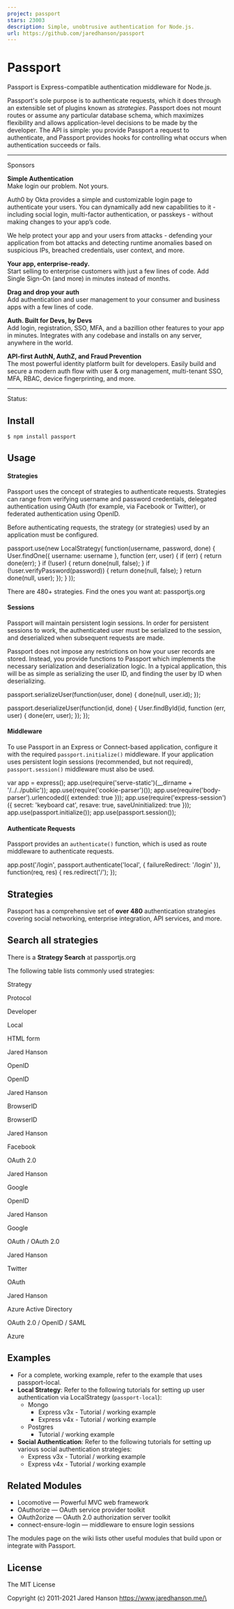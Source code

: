 ```yaml
---
project: passport
stars: 23003
description: Simple, unobtrusive authentication for Node.js.
url: https://github.com/jaredhanson/passport
---
```


Passport
========

Passport is Express\-compatible authentication middleware for Node.js.

Passport's sole purpose is to authenticate requests, which it does through an extensible set of plugins known as _strategies_. Passport does not mount routes or assume any particular database schema, which maximizes flexibility and allows application-level decisions to be made by the developer. The API is simple: you provide Passport a request to authenticate, and Passport provides hooks for controlling what occurs when authentication succeeds or fails.

* * *

Sponsors  

**Simple Authentication**  
Make login our problem. Not yours.

Auth0 by Okta provides a simple and customizable login page to authenticate your users. You can dynamically add new capabilities to it - including social login, multi-factor authentication, or passkeys - without making changes to your app’s code.

We help protect your app and your users from attacks - defending your application from bot attacks and detecting runtime anomalies based on suspicious IPs, breached credentials, user context, and more.

  

**Your app, enterprise-ready.**  
Start selling to enterprise customers with just a few lines of code. Add Single Sign-On (and more) in minutes instead of months.

  

**Drag and drop your auth**  
Add authentication and user management to your consumer and business apps with a few lines of code.

  

**Auth. Built for Devs, by Devs**  
Add login, registration, SSO, MFA, and a bazillion other features to your app in minutes. Integrates with any codebase and installs on any server, anywhere in the world.

  

**API-first AuthN, AuthZ, and Fraud Prevention**  
The most powerful identity platform built for developers. Easily build and secure a modern auth flow with user & org management, multi-tenant SSO, MFA, RBAC, device fingerprinting, and more.

* * *

Status:

Install
-------

```
$ npm install passport
```

Usage
-----

#### Strategies

Passport uses the concept of strategies to authenticate requests. Strategies can range from verifying username and password credentials, delegated authentication using OAuth (for example, via Facebook or Twitter), or federated authentication using OpenID.

Before authenticating requests, the strategy (or strategies) used by an application must be configured.

passport.use(new LocalStrategy(
  function(username, password, done) {
    User.findOne({ username: username }, function (err, user) {
      if (err) { return done(err); }
      if (!user) { return done(null, false); }
      if (!user.verifyPassword(password)) { return done(null, false); }
      return done(null, user);
    });
  }
));

There are 480+ strategies. Find the ones you want at: passportjs.org

#### Sessions

Passport will maintain persistent login sessions. In order for persistent sessions to work, the authenticated user must be serialized to the session, and deserialized when subsequent requests are made.

Passport does not impose any restrictions on how your user records are stored. Instead, you provide functions to Passport which implements the necessary serialization and deserialization logic. In a typical application, this will be as simple as serializing the user ID, and finding the user by ID when deserializing.

passport.serializeUser(function(user, done) {
  done(null, user.id);
});

passport.deserializeUser(function(id, done) {
  User.findById(id, function (err, user) {
    done(err, user);
  });
});

#### Middleware

To use Passport in an Express or Connect\-based application, configure it with the required `passport.initialize()` middleware. If your application uses persistent login sessions (recommended, but not required), `passport.session()` middleware must also be used.

var app \= express();
app.use(require('serve-static')(\_\_dirname + '/../../public'));
app.use(require('cookie-parser')());
app.use(require('body-parser').urlencoded({ extended: true }));
app.use(require('express-session')({ secret: 'keyboard cat', resave: true, saveUninitialized: true }));
app.use(passport.initialize());
app.use(passport.session());

#### Authenticate Requests

Passport provides an `authenticate()` function, which is used as route middleware to authenticate requests.

app.post('/login', 
  passport.authenticate('local', { failureRedirect: '/login' }),
  function(req, res) {
    res.redirect('/');
  });

Strategies
----------

Passport has a comprehensive set of **over 480** authentication strategies covering social networking, enterprise integration, API services, and more.

Search all strategies
---------------------

There is a **Strategy Search** at passportjs.org

The following table lists commonly used strategies:

Strategy

Protocol

Developer

Local

HTML form

Jared Hanson

OpenID

OpenID

Jared Hanson

BrowserID

BrowserID

Jared Hanson

Facebook

OAuth 2.0

Jared Hanson

Google

OpenID

Jared Hanson

Google

OAuth / OAuth 2.0

Jared Hanson

Twitter

OAuth

Jared Hanson

Azure Active Directory

OAuth 2.0 / OpenID / SAML

Azure

Examples
--------

-   For a complete, working example, refer to the example that uses passport-local.
-   **Local Strategy**: Refer to the following tutorials for setting up user authentication via LocalStrategy (`passport-local`):
    -   Mongo
        -   Express v3x - Tutorial / working example
        -   Express v4x - Tutorial / working example
    -   Postgres
        -   Tutorial / working example
-   **Social Authentication**: Refer to the following tutorials for setting up various social authentication strategies:
    -   Express v3x - Tutorial / working example
    -   Express v4x - Tutorial / working example

Related Modules
---------------

-   Locomotive — Powerful MVC web framework
-   OAuthorize — OAuth service provider toolkit
-   OAuth2orize — OAuth 2.0 authorization server toolkit
-   connect-ensure-login — middleware to ensure login sessions

The modules page on the wiki lists other useful modules that build upon or integrate with Passport.

License
-------

The MIT License

Copyright (c) 2011-2021 Jared Hanson <https://www.jaredhanson.me/\>
